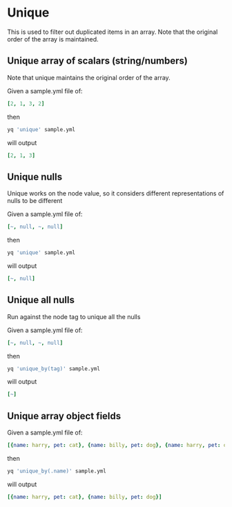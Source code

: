 # Unique

This is used to filter out duplicated items in an array. Note that the original order of the array is maintained.


## Unique array of scalars (string/numbers)
Note that unique maintains the original order of the array.

Given a sample.yml file of:
```yaml
[2, 1, 3, 2]
```
then
```bash
yq 'unique' sample.yml
```
will output
```yaml
[2, 1, 3]
```

## Unique nulls
Unique works on the node value, so it considers different representations of nulls to be different

Given a sample.yml file of:
```yaml
[~, null, ~, null]
```
then
```bash
yq 'unique' sample.yml
```
will output
```yaml
[~, null]
```

## Unique all nulls
Run against the node tag to unique all the nulls

Given a sample.yml file of:
```yaml
[~, null, ~, null]
```
then
```bash
yq 'unique_by(tag)' sample.yml
```
will output
```yaml
[~]
```

## Unique array object fields
Given a sample.yml file of:
```yaml
[{name: harry, pet: cat}, {name: billy, pet: dog}, {name: harry, pet: dog}]
```
then
```bash
yq 'unique_by(.name)' sample.yml
```
will output
```yaml
[{name: harry, pet: cat}, {name: billy, pet: dog}]
```

